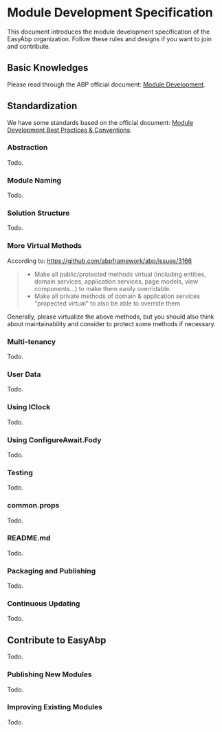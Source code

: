 # Module Development Specification

This document introduces the module development specification of the EasyAbp organization. Follow these rules and designs if you want to join and contribute.

## Basic Knowledges

Please read through the ABP official document: [Module Development](https://docs.abp.io/en/abp/latest/Module-Development-Basics).

## Standardization

We have some standards based on the official document: [Module Development Best Practices & Conventions](https://docs.abp.io/en/abp/latest/Best-Practices/Index).

### Abstraction

Todo.

### Module Naming

Todo.

### Solution Structure

Todo.

### More Virtual Methods

According to: https://github.com/abpframework/abp/issues/3166

> * Make all public/protected methods virtual (including entities, domain services, application services, page models, view components...) to make them easily overridable.
> * Make all private methods of domain & application services "propected virtual" to also be able to override them.

Generally, please virtualize the above methods, but you should also think about maintainability and consider to protect some methods if necessary.

### Multi-tenancy

Todo.

### User Data

Todo.

### Using IClock

Todo.

### Using ConfigureAwait.Fody

Todo.

### Testing

Todo.

### common.props

Todo.

### README.md

Todo.

### Packaging and Publishing

Todo.

### Continuous Updating

Todo.

## Contribute to EasyAbp

Todo.

### Publishing New Modules

Todo.

### Improving Existing Modules

Todo.
